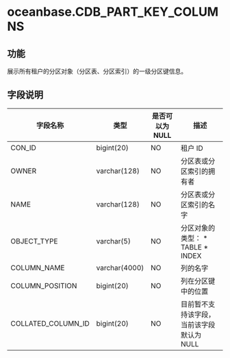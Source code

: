 oceanbase.CDB_PART_KEY_COLUMNS 
===================================================



功能 
-------------------

展示所有租户的分区对象（分区表、分区索引）的一级分区键信息。

字段说明 
----------------------



|      **字段名称**      |    **类型**     | **是否可以为 NULL** |                                                              **描述**                                                              |
|--------------------|---------------|----------------|----------------------------------------------------------------------------------------------------------------------------------|
| CON_ID             | bigint(20)    | NO             | 租户 ID                                                                                                                            |
| OWNER              | varchar(128)  | NO             | 分区表或分区索引的拥有者                                                                                                                     |
| NAME               | varchar(128)  | NO             | 分区表或分区索引的名字                                                                                                                      |
| OBJECT_TYPE        | varchar(5)    | NO             | 分区对象的类型： * TABLE   * INDEX    |
| COLUMN_NAME        | varchar(4000) | NO             | 列的名字                                                                                                                             |
| COLUMN_POSITION    | bigint(20)    | NO             | 列在分区键中的位置                                                                                                                        |
| COLLATED_COLUMN_ID | bigint(20)    | NO             | 目前暂不支持该字段，当前该字段默认为 NULL                                                                                                          |


